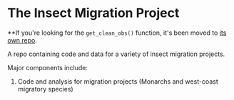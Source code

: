 # The Insect Migration Project  

**If you're looking for the `get_clean_obs()` function, it's been moved to [its own repo](https://github.com/keatonwilson/get_clean_obs.git). 

A repo containing code and data for a variety of insect migration projects.  

Major components include:  
 1. Code and analysis for migration projects (Monarchs and west-coast migratory species)  



